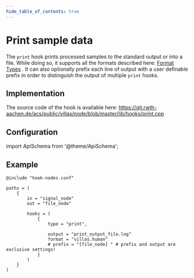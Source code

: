 ```yaml
---
hide_table_of_contents: true
---
```


# Print sample data

The `print` hook prints processed samples to the standard output or into a file.
While doing so, it supports all the formats described here: [Format Types](../formats/index.md) .
It can also optionally prefix each line of output with a user definable prefix in order to distinguish the output of multiple `print` hooks.

## Implementation

The source code of the hook is available here:
https://git.rwth-aachen.de/acs/public/villas/node/blob/master/lib/hooks/print.cpp

## Configuration

import ApiSchema from '@theme/ApiSchema';

<ApiSchema id="node" example pointer="#/components/schemas/print" />

## Example

``` url="external/node/etc/examples/hooks/print.conf" title="node/etc/examples/hooks/print.conf"
@include "hook-nodes.conf"

paths = (
	{
		in = "signal_node"
		out = "file_node"

		hooks = (
			{
				type = "print",

				output = "print_output_file.log"
				format = "villas.human"
				# prefix = "[file_node] " # prefix and output are exclusive settings!
			}
		)
	}
)
```
